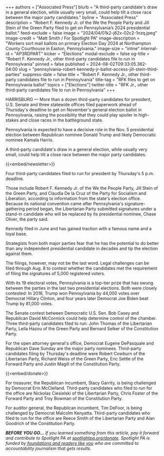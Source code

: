 +++
authors = ["Associated Press"]
blurb = "A third-party candidate's draw in a general election, while usually very small, could help tilt a close race between the major party candidates."
byline = "Associated Press"
description = "Robert F. Kennedy Jr. of the We the People Party and Jill Stein of the Green Party filed to get on Pennsylvania’s 2024 presidential ballot."
feed-exclude = false
image = "2024/04/01k2-j62x-02c2-1nzq.jpeg"
image-credit = "Matt Smith / For Spotlight PA"
image-description = "Workers sort mail ballots on primary Election Day 2024 at Northampton County Courthouse in Easton, Pennsylvania."
image-size = "inline"
internal-id = "AP3RDPART"
kicker = "Elections"
modal-exclude = false
og-title = "Robert F. Kennedy Jr., other third-party candidates file to run in Pennsylvania"
pinned = false
published = 2024-08-02T09:33:05.362-04:00
slug = "pennsylvania-robert-kennedy-jr-ballot-access-jill-stein-third-parties"
suppress-date = false
title = "Robert F. Kennedy Jr., other third-party candidates file to run in Pennsylvania"
title-tag = "RFK files to get on Pennsylvania ballot"
topics = ["Elections"]
twitter-title = "RFK Jr., other third-party candidates file to run in Pennsylvania"
+++

HARRISBURG — More than a dozen third-party candidates for president, U.S. Senate and three statewide offices filed paperwork ahead of Thursday&#39;s deadline to get on November&#39;s general election ballot in Pennsylvania, raising the possibility that they could play spoiler in high-stakes and close races in the battleground state.

Pennsylvania is expected to have a decisive role in the Nov. 5 presidential election between Republican nominee Donald Trump and likely Democratic nominee Kamala Harris.

A third-party candidate&#39;s draw in a general election, while usually very small, could help tilt a close race between the major party candidates.

{{<embed/newsletter>}}

Four third-party candidates filed to run for president by Thursday&#39;s 5 p.m. deadline.

Those include Robert F. Kennedy Jr. of the We the People Party, Jill Stein of the Green Party, and Claudia De la Cruz of the Party for Socialism and Liberation, according to information from the state&#39;s election office. Because its national convention came after Pennsylvania&#39;s signature-gathering period began, the Libertarian Party submitted signatures under a stand-in candidate who will be replaced by its presidential nominee, Chase Oliver, the party said.

Kennedy filed in June and has gained traction with a famous name and a loyal base.

Strategists from both major parties fear that he has the potential to do better than any independent presidential candidate in decades and tip the election against them.

The filings, however, may not be the last word. Legal challenges can be filed through Aug. 8 to contest whether the candidates met the requirement of filing the signatures of 5,000 registered voters.

With its 19 electoral votes, Pennsylvania is a top-tier prize that has swung between the parties in the last two presidential elections. Both were closely contested: In 2016, Trump won Pennsylvania by 44,000 votes over Democrat Hillary Clinton, and four years later Democrat Joe Biden beat Trump by 81,000 votes.

The Senate contest between Democratic U.S. Sen. Bob Casey and Republican David McCormick could help determine control of the chamber. Three third-party candidates filed to run: John Thomas of the Libertarian Party, Leila Hazou of the Green Party and Bernard Selker of the Constitution Party.

For the open attorney general&#39;s office, Democrat Eugene DePasquale and Republican Dave Sunday are the major party nominees. Third-party candidates filing by Thursday&#39;s deadline were Robert Cowburn of the Libertarian Party, Richard Weiss of the Green Party, Eric Settle of the Forward Party and Justin Magill of the Constitution Party.

{{<embed/donate>}}

For treasurer, the Republican incumbent, Stacy Garrity, is being challenged by Democrat Erin McClelland. Third-party candidates who filed to run for the office are Nickolas Ciesielski of the Libertarian Party, Chris Foster of the Forward Party and Troy Bowman of the Constitution Party.

For auditor general, the Republican incumbent, Tim DeFoor, is being challenged by Democrat Malcolm Kenyatta. Third-party candidates who filed to run for the office are Reece Smith of the Libertarian Party and Alan Goodrich of the Constitution Party.

<strong><em>BEFORE YOU GO…</em></strong><em> If you learned something from this article, pay it forward and contribute to Spotlight PA at </em><a href="https://www.spotlightpa.org/donate"><em>spotlightpa.org/donate</em></a><em>. Spotlight PA is funded by</em><a href="https://www.spotlightpa.org/support"><em> foundations and readers like you</em></a><em> who are committed to accountability journalism that gets results.</em>

